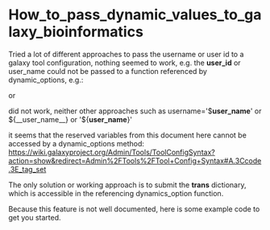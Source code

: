# How_to_pass_dynamic_values_to_galaxy_bioinformatics

Tried a lot of different approaches to pass the username or user id to a galaxy tool configuration, nothing seemed to work,
e.g. the __user_id__ or user_name could not be passed to a function referenced by dynamic_options, e.g.:

<param name="mytool" type="select" dynamic_options="mystuff(userid=__user_id__)" />
 or
 <param name="mytool" type="select" dynamic_options="mystuff(username=__user_name__)" />
 
 did not work, neither other approaches such as username='$__user_name__' or ${__user_name__} or '${__user_name__}'
 
 it seems that the reserved variables from this document here cannot be accessed by a dynamic_options method:
 https://wiki.galaxyproject.org/Admin/Tools/ToolConfigSyntax?action=show&redirect=Admin%2FTools%2FTool+Config+Syntax#A.3Ccode.3E_tag_set
 
 The only solution or working approach is to submit the __trans__ dictionary, which is accessible in the referencing
 dynamics_option function.
 
 Because this feature is not well documented, here is some example code to get you started.
 
